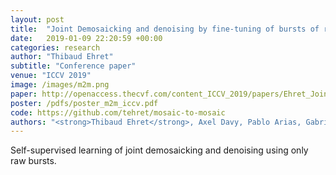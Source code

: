 ```yaml
---
layout: post
title:  "Joint Demosaicking and denoising by fine-tuning of bursts of raw images"
date:   2019-01-09 22:20:59 +00:00
categories: research
author: "Thibaud Ehret"
subtitle: "Conference paper"
venue: "ICCV 2019"
image: /images/m2m.png
paper: http://openaccess.thecvf.com/content_ICCV_2019/papers/Ehret_Joint_Demosaicking_and_Denoising_by_Fine-Tuning_of_Bursts_of_Raw_ICCV_2019_paper.pdf
poster: /pdfs/poster_m2m_iccv.pdf
code: https://github.com/tehret/mosaic-to-mosaic
authors: "<strong>Thibaud Ehret</strong>, Axel Davy, Pablo Arias, Gabriele Facciolo"
---
```

Self-supervised learning of joint demosaicking and denoising using only raw bursts.
